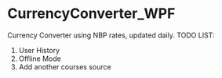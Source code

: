 # CurrencyConverter_WPF
Currency Converter using NBP rates, updated daily. 
TODO LIST: <br>
1. User History <br>
2. Offline Mode <br>
3. Add another courses source <br>
